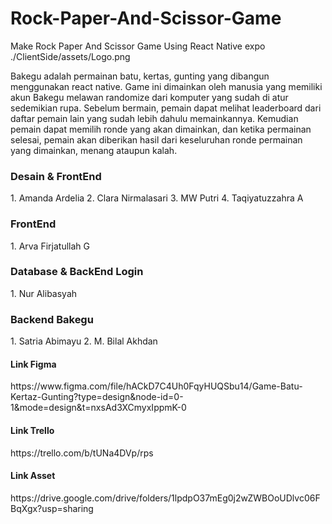 # Rock-Paper-And-Scissor-Game
Make Rock Paper And Scissor Game Using React Native expo
./ClientSide/assets/Logo.png

Bakegu adalah permainan batu, kertas, gunting yang dibangun menggunakan react native. Game ini dimainkan oleh manusia yang memiliki akun Bakegu melawan randomize dari komputer yang sudah di atur sedemikian rupa. Sebelum bermain, pemain dapat melihat leaderboard dari daftar pemain lain yang sudah lebih dahulu memainkannya. Kemudian pemain dapat memilih ronde yang akan dimainkan, dan ketika permainan selesai, pemain akan diberikan hasil dari keseluruhan ronde permainan yang dimainkan, menang ataupun kalah.

<h3>Desain & FrontEnd</h3>
1. Amanda Ardelia
2. Clara Nirmalasari
3. MW Putri
4. Taqiyatuzzahra A

<h3>FrontEnd</h3>
1. Arva Firjatullah G

<h3>Database & BackEnd Login</h3>
1. Nur Alibasyah

<h3>Backend Bakegu</h3>
1. Satria Abimayu
2. M. Bilal Akhdan

<h4>Link Figma</h4>
https://www.figma.com/file/hACkD7C4Uh0FqyHUQSbu14/Game-Batu-Kertaz-Gunting?type=design&node-id=0-1&mode=design&t=nxsAd3XCmyxIppmK-0

<h4>Link Trello</h4>
https://trello.com/b/tUNa4DVp/rps

<h4>Link Asset</h4>
https://drive.google.com/drive/folders/1lpdpO37mEg0j2wZWBOoUDlvc06FBqXgx?usp=sharing 
